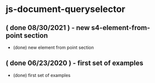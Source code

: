 # js-document-queryselector

## ( done 08/30/2021 ) - new s4-element-from-point section
* (done) new element from point section

## ( done 06/23/2020 ) - first set of examples
* (done) first set of examples